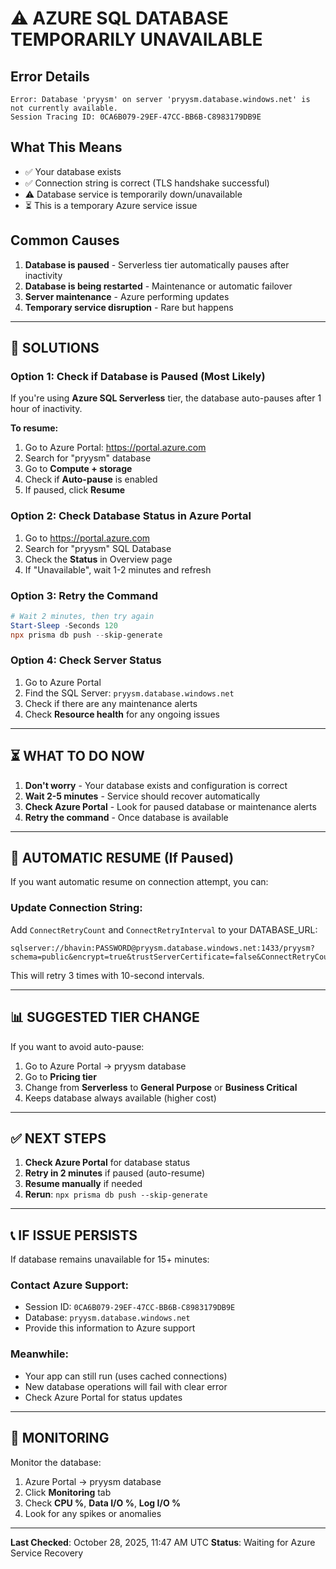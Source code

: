 # ⚠️ AZURE SQL DATABASE TEMPORARILY UNAVAILABLE

## Error Details
```
Error: Database 'pryysm' on server 'pryysm.database.windows.net' is not currently available.
Session Tracing ID: 0CA6B079-29EF-47CC-BB6B-C8983179DB9E
```

## What This Means
- ✅ Your database exists
- ✅ Connection string is correct (TLS handshake successful)
- ⚠️ Database service is temporarily down/unavailable
- ⏳ This is a temporary Azure service issue

## Common Causes
1. **Database is paused** - Serverless tier automatically pauses after inactivity
2. **Database is being restarted** - Maintenance or automatic failover
3. **Server maintenance** - Azure performing updates
4. **Temporary service disruption** - Rare but happens

---

## 🔧 SOLUTIONS

### Option 1: Check if Database is Paused (Most Likely)
If you're using **Azure SQL Serverless** tier, the database auto-pauses after 1 hour of inactivity.

**To resume:**
1. Go to Azure Portal: https://portal.azure.com
2. Search for "pryysm" database
3. Go to **Compute + storage**
4. Check if **Auto-pause** is enabled
5. If paused, click **Resume**

### Option 2: Check Database Status in Azure Portal
1. Go to https://portal.azure.com
2. Search for "pryysm" SQL Database
3. Check the **Status** in Overview page
4. If "Unavailable", wait 1-2 minutes and refresh

### Option 3: Retry the Command
```powershell
# Wait 2 minutes, then try again
Start-Sleep -Seconds 120
npx prisma db push --skip-generate
```

### Option 4: Check Server Status
1. Go to Azure Portal
2. Find the SQL Server: `pryysm.database.windows.net`
3. Check if there are any maintenance alerts
4. Check **Resource health** for any ongoing issues

---

## ⏳ WHAT TO DO NOW

1. **Don't worry** - Your database exists and configuration is correct
2. **Wait 2-5 minutes** - Service should recover automatically
3. **Check Azure Portal** - Look for paused database or maintenance alerts
4. **Retry the command** - Once database is available

---

## 🎯 AUTOMATIC RESUME (If Paused)

If you want automatic resume on connection attempt, you can:

### Update Connection String:
Add `ConnectRetryCount` and `ConnectRetryInterval` to your DATABASE_URL:

```
sqlserver://bhavin:PASSWORD@pryysm.database.windows.net:1433/pryysm?schema=public&encrypt=true&trustServerCertificate=false&ConnectRetryCount=3&ConnectRetryInterval=10
```

This will retry 3 times with 10-second intervals.

---

## 📊 SUGGESTED TIER CHANGE

If you want to avoid auto-pause:
1. Go to Azure Portal → pryysm database
2. Go to **Pricing tier**
3. Change from **Serverless** to **General Purpose** or **Business Critical**
4. Keeps database always available (higher cost)

---

## ✅ NEXT STEPS

1. **Check Azure Portal** for database status
2. **Retry in 2 minutes** if paused (auto-resume)
3. **Resume manually** if needed
4. **Rerun**: `npx prisma db push --skip-generate`

---

## 📞 IF ISSUE PERSISTS

If database remains unavailable for 15+ minutes:

### Contact Azure Support:
- Session ID: `0CA6B079-29EF-47CC-BB6B-C8983179DB9E`
- Database: `pryysm.database.windows.net`
- Provide this information to Azure support

### Meanwhile:
- Your app can still run (uses cached connections)
- New database operations will fail with clear error
- Check Azure Portal for status updates

---

## 🔄 MONITORING

Monitor the database:
1. Azure Portal → pryysm database
2. Click **Monitoring** tab
3. Check **CPU %**, **Data I/O %**, **Log I/O %**
4. Look for any spikes or anomalies

---

**Last Checked**: October 28, 2025, 11:47 AM UTC
**Status**: Waiting for Azure Service Recovery
